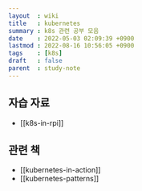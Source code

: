 ```yaml
---
layout  : wiki
title   : kubernetes
summary : k8s 관련 공부 모음
date    : 2022-05-03 02:09:39 +0900
lastmod : 2022-08-16 10:56:05 +0900
tags    : [k8s]
draft   : false
parent  : study-note
---
```


## 자습 자료
- [[k8s-in-rpi]]

## 관련 책
- [[kubernetes-in-action]]
- [[kubernetes-patterns]]
